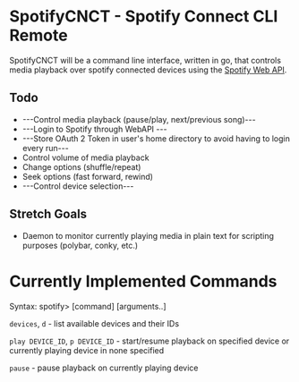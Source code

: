 # SpotifyCNCT - Spotify Connect CLI Remote

SpotifyCNCT will be a command line interface, written in go, that controls media playback over spotify connected devices using the [Spotify Web API](https://api.spotify.com).

## Todo

- ---Control media playback (pause/play, next/previous song)---
- ---Login to Spotify through WebAPI ---
- ---Store OAuth 2 Token in user's home directory to avoid having to login every run---
- Control volume of media playback
- Change options (shuffle/repeat)
- Seek options (fast forward, rewind)
- ---Control device selection---

## Stretch Goals

- Daemon to monitor currently playing media in plain text for scripting purposes (polybar, conky, etc.)

# Currently Implemented Commands

Syntax: spotify> [command] [arguments..]

`devices`, `d` - list available devices and their IDs

`play DEVICE_ID`, `p DEVICE_ID` - start/resume playback on specified device or currently playing device in none specified

`pause` - pause playback on currently playing device

